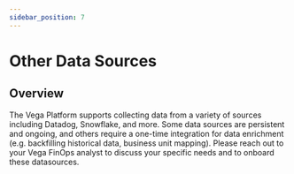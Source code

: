 ```yaml
---
sidebar_position: 7
---
```


# Other Data Sources

## Overview

The Vega Platform supports collecting data from a variety of sources including Datadog, Snowflake, and more. Some data sources are persistent and ongoing, and others require a one-time integration for data enrichment (e.g. backfilling historical data, business unit mapping). Please reach out to your Vega FinOps analyst to discuss your specific needs and to onboard these datasources.

